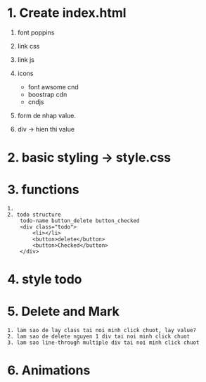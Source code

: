 # 1. Create index.html

1.  font poppins
2.  link css
3.  link js
4.  icons

    - font awsome cnd
    - boostrap cdn
    - cndjs

5.  form de nhap value.

6.  div -> hien thi value

# 2. basic styling -> style.css

# 3. functions

    1.
    2. todo structure
        todo-name button_delete button_checked
        <div class="todo">
            <li></li>
            <button>delete</button>
            <button>Checked</button>
        </div>

# 4. style todo

# 5. Delete and Mark

    1. lam sao de lay class tai noi minh click chuot, lay value?
    2. lam sao de delete nguyen 1 div tai noi minh click chuot
    3. lam sao line-through multiple div tai noi minh click chuot

# 6. Animations
